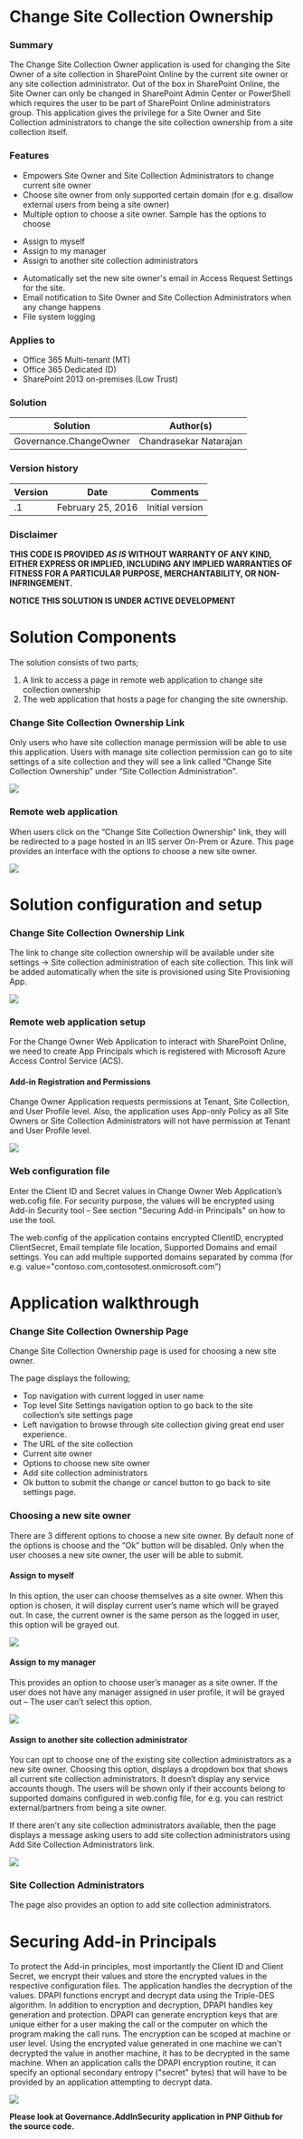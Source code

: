 # Change Site Collection Ownership #

### Summary ###

The Change Site Collection Owner application is used for changing the Site Owner of a site collection in SharePoint Online by the current site owner or any site collection administrator.
Out of the box in SharePoint Online, the Site Owner can only be changed in SharePoint Admin Center or PowerShell which requires the user to be part of SharePoint Online administrators group.  This application gives the privilege for a Site Owner and Site Collection administrators to change the site collection ownership from a site collection itself. 

### Features ###
- Empowers Site Owner and Site Collection Administrators to change current site owner
- Choose site owner from only supported certain domain (for e.g. disallow external users from being a site owner)
- Multiple option to choose a site owner.  Sample has the options to choose 
 * Assign to myself
 * Assign to my manager
 * Assign to another site collection administrators
- Automatically set the new site owner's email in Access Request Settings for the site.
- Email notification to Site Owner and Site Collection Administrators when any change happens
- File system logging


### Applies to ###
-  Office 365 Multi-tenant (MT)
-  Office 365 Dedicated (D)
-  SharePoint 2013 on-premises (Low Trust) 


### Solution ###
Solution | Author(s)
---------|----------
Governance.ChangeOwner | Chandrasekar Natarajan

### Version history ###
Version  | Date | Comments
---------| -----| --------
.1  | February 25, 2016 | Initial version

### Disclaimer ###
**THIS CODE IS PROVIDED *AS IS* WITHOUT WARRANTY OF ANY KIND, EITHER EXPRESS OR IMPLIED, INCLUDING ANY IMPLIED WARRANTIES OF FITNESS FOR A PARTICULAR PURPOSE, MERCHANTABILITY, OR NON-INFRINGEMENT.**

**NOTICE THIS SOLUTION IS UNDER ACTIVE DEVELOPMENT**

# Solution Components #
The solution consists of two parts;

1.	A link to access a page in remote web application to change site collection ownership
2.	The web application that hosts a page for changing the site ownership. 

### Change Site Collection Ownership Link ###

Only users who have site collection manage permission will be able to use this application.  Users with manage site collection permission can go to site settings of a site collection and they will see a link called “Change Site Collection Ownership” under “Site Collection Administration”. 

![](http://i.imgur.com/NRz4eGh.png)

### Remote web application  ###

When users click on the “Change Site Collection Ownership” link, they will be redirected to a page hosted in an IIS server On-Prem or Azure.  This page provides an interface with the options to choose a new site owner.


![](http://i.imgur.com/KKSWdpH.png)

# Solution configuration and setup #

### Change Site Collection Ownership Link ###
The link to change site collection ownership will be available under site settings -> Site collection administration of each site collection.  This link will be added automatically when the site is provisioned using Site Provisioning App. 

![](http://i.imgur.com/I3LLSvH.png)

### Remote web application setup  ###
For the Change Owner Web Application to interact with SharePoint Online, we need to create App Principals which is registered with Microsoft Azure Access Control Service (ACS).

#### Add-in Registration and Permissions ####
Change Owner Application requests permissions at Tenant, Site Collection, and User Profile level.  Also, the application uses App-only Policy as all Site Owners or Site Collection Administrators will not have permission at Tenant and User Profile level.  

![](http://i.imgur.com/w4u9pQv.png)

### Web configuration file ###
Enter the Client ID and Secret values in Change Owner Web Application’s web.cofig file.  For security purpose, the values will be encrypted using Add-in Security tool – See section "Securing Add-in Principals" on how to use the tool.  

The web.config of the application contains encrypted ClientID, encrypted ClientSecret, Email template file location, Supported Domains and email settings.  You can add multiple supported domains separated by comma (for e.g. value="contoso.com,contosotest.onmicrosoft.com”)


#  Application walkthrough  #
### Change Site Collection Ownership Page ###

Change Site Collection Ownership page is used for choosing a new site owner.

The page displays the following;

-	Top navigation with current logged in user name
-	Top level Site Settings navigation option to go back to the site collection’s site settings page
-	Left navigation to browse through site collection giving great end user experience.
-	The URL of the site collection
-	Current site owner
-	Options to choose new site owner
-	Add site collection administrators
-	Ok button to submit the change or cancel button to go back to site settings page.

### Choosing a new site owner ###
There are 3 different options to choose a new site owner.  By default none of the options is choose and the “Ok” button will be disabled.  Only when the user chooses a new site owner, the user will be able to submit. 

#### Assign to myself ####
In this option, the user can choose themselves as a site owner.  When this option is chosen, it will display current user’s name which will be grayed out.   In case, the current owner is the same person as the logged in user, this option will be grayed out. 

![](http://i.imgur.com/KKSWdpH.png)

#### Assign to my manager ####
This provides an option to choose user’s manager as a site owner.  If the user does not have any manager assigned in user profile, it will be grayed out – The user can’t select this option. 

![](http://i.imgur.com/eDdfikJ.png)

#### Assign to another site collection administrator ####
You can opt to choose one of the existing site collection administrators as a new site owner.  Choosing this option, displays a dropdown box that shows all current site collection administrators.  It doesn’t display any service accounts though.  The users will be shown only if their accounts belong to supported domains configured in web.config file, for e.g. you can restrict external/partners from being a site owner. 

If there aren’t any site collection administrators available, then the page displays a message asking users to add site collection administrators using Add Site Collection Administrators link.  

![](http://i.imgur.com/vCMJgT1.png)

### Site Collection Administrators ###
The page also provides an option to add site collection administrators. 

# Securing Add-in Principals #

To protect the Add-in principles, most importantly the Client ID and Client Secret, we encrypt their values and store the encrypted values in the respective configuration files.  The application handles the decryption of the values. DPAPI functions encrypt and decrypt data using the Triple-DES algorithm. In addition to encryption and decryption, DPAPI handles key generation and protection. DPAPI can generate encryption keys that are unique either for a user making the call or the computer on which the program making the call runs.  The encryption can be scoped at machine or user level.  Using the encrypted value generated in one machine we can't decrypted the value in another machine, it has to be decrypted in the same machine. When an application calls the DPAPI encryption routine, it can specify an optional secondary entropy ("secret" bytes) that will have to be provided by an application attempting to decrypt data. 

![](http://i.imgur.com/oBMuD3X.png)

**Please look at Governance.AddInSecurity application in PNP Github for the source code.**

